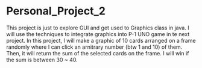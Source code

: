 # Personal_Project_2
This project is just to explore GUI and get used to Graphics class in java. I will use the techniques to integrate graphics into P-1 UNO game in te next project. In this project, I will make a graphic of 10 cards arranged on a frame randomly where I can click an arnitrary number (btw 1 and 10) of them. Then, it will return the sum of the selected cards on the frame. I will win if the sum is between 30 ~ 40.  
